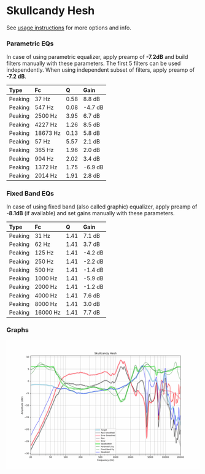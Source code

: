 # Skullcandy Hesh
See [usage instructions](https://github.com/jaakkopasanen/AutoEq#usage) for more options and info.

### Parametric EQs
In case of using parametric equalizer, apply preamp of **-7.2dB** and build filters manually
with these parameters. The first 5 filters can be used independently.
When using independent subset of filters, apply preamp of **-7.2 dB**.

| Type    | Fc       |    Q | Gain    |
|:--------|:---------|:-----|:--------|
| Peaking | 37 Hz    | 0.58 | 8.8 dB  |
| Peaking | 547 Hz   | 0.08 | -4.7 dB |
| Peaking | 2500 Hz  | 3.95 | 6.7 dB  |
| Peaking | 4227 Hz  | 1.26 | 8.5 dB  |
| Peaking | 18673 Hz | 0.13 | 5.8 dB  |
| Peaking | 57 Hz    | 5.57 | 2.1 dB  |
| Peaking | 365 Hz   | 1.96 | 2.0 dB  |
| Peaking | 904 Hz   | 2.02 | 3.4 dB  |
| Peaking | 1372 Hz  | 1.75 | -6.9 dB |
| Peaking | 2014 Hz  | 1.91 | 2.8 dB  |

### Fixed Band EQs
In case of using fixed band (also called graphic) equalizer, apply preamp of **-8.1dB**
(if available) and set gains manually with these parameters.

| Type    | Fc       |    Q | Gain    |
|:--------|:---------|:-----|:--------|
| Peaking | 31 Hz    | 1.41 | 7.1 dB  |
| Peaking | 62 Hz    | 1.41 | 3.7 dB  |
| Peaking | 125 Hz   | 1.41 | -4.2 dB |
| Peaking | 250 Hz   | 1.41 | -2.2 dB |
| Peaking | 500 Hz   | 1.41 | -1.4 dB |
| Peaking | 1000 Hz  | 1.41 | -5.9 dB |
| Peaking | 2000 Hz  | 1.41 | -1.2 dB |
| Peaking | 4000 Hz  | 1.41 | 7.6 dB  |
| Peaking | 8000 Hz  | 1.41 | 3.0 dB  |
| Peaking | 16000 Hz | 1.41 | 7.7 dB  |

### Graphs
![](./Skullcandy%20Hesh.png)